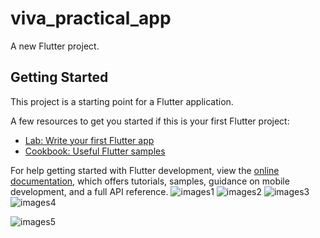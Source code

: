 # viva_practical_app

A new Flutter project.

## Getting Started

This project is a starting point for a Flutter application.

A few resources to get you started if this is your first Flutter project:

- [Lab: Write your first Flutter app](https://docs.flutter.dev/get-started/codelab)
- [Cookbook: Useful Flutter samples](https://docs.flutter.dev/cookbook)

For help getting started with Flutter development, view the
[online documentation](https://docs.flutter.dev/), which offers tutorials,
samples, guidance on mobile development, and a full API reference.
![images1](https://github.com/NeelManiya25/Exam_Practical/assets/131368162/43cc3fd7-b404-4dc2-a1c6-6c5f98ee2324)
![images2](https://github.com/NeelManiya25/Exam_Practical/assets/131368162/f483a827-6015-4d65-b49e-b2535e94ffb1)
![images3](https://github.com/NeelManiya25/Exam_Practical/assets/131368162/49539f15-2b7d-4c66-9a8e-8b71b9774d91)
![images4](https://github.com/NeelManiya25/Exam_Practical/assets/131368162/18264bab-671d-4f86-9bce-4103e992ef34)

![images5](https://github.com/NeelManiya25/Exam_Practical/assets/131368162/695b7e48-ca91-47df-afdd-9f9b8fe972aa)









